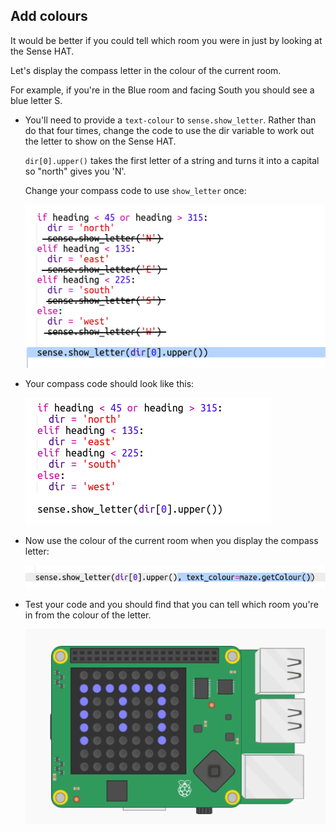 ## Add colours

It would be better if you could tell which room you were in just by looking at the Sense HAT.

Let's display the compass letter in the colour of the current room.

For example, if you're in the Blue room and facing South you should see a blue letter S.

+ You'll need to provide a `text-colour` to `sense.show_letter`. Rather than do that four times, change the code to use the dir variable to work out the letter to show on the Sense HAT.
    
    `dir[0].upper()` takes the first letter of a string and turns it into a capital so "north" gives you 'N'.
    
    Change your compass code to use `show_letter` once:
    
    ![skärmdump](images/compass-upper.png)

+ Your compass code should look like this:
    
    ![skärmdump](images/compass-upper-done.png)

+ Now use the colour of the current room when you display the compass letter:
    
    ![skärmdump](images/compass-colour.png)

+ Test your code and you should find that you can tell which room you're in from the colour of the letter.
    
    ![skärmdump](images/compass-colour-east.png)